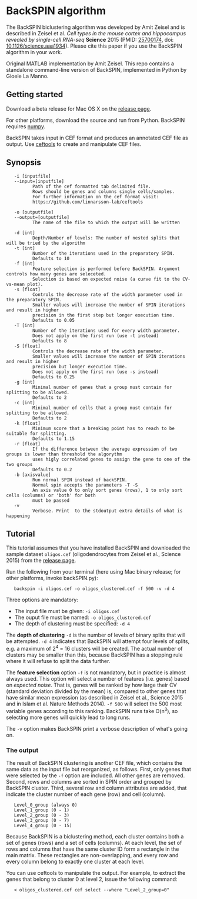 # BackSPIN algorithm

The BackSPIN biclustering algorithm was developed by Amit Zeisel and is described in Zeisel et al. *Cell types in the mouse cortex and hippocampus revealed by single-cell RNA-seq* **Science** 2015 (PMID: [25700174](http://www.ncbi.nlm.nih.gov/pubmed/25700174), doi: [10.1126/science.aaa1934](http://dx.doi.org/10.1126/science.aaa1934)). Please cite this paper if you use the BackSPIN algorithm in your work.

Original MATLAB implementation by Amit Zeisel. This repo contains a standalone command-line version of BackSPIN, implemented in Python by Gioele La Manno. 

## Getting started

Download a beta release for Mac OS X on the [release page](https://github.com/linnarsson-lab/BackSPIN/releases).

For other platforms, download the source and run from Python. BackSPIN requires [numpy](http://www.numpy.org).

BackSPIN takes input in CEF format and produces an annotated CEF file as output. Use [ceftools](https://github.com/linnarsson-lab/ceftools) to create and manipulate CEF files.


## Synopsis

       -i [inputfile]
       --input=[inputfile]
              Path of the cef formatted tab delimited file.
              Rows should be genes and columns single cells/samples.
              For further information on the cef format visit:
              https://github.com/linnarsson-lab/ceftools

       -o [outputfile]
       --output=[outputfile]
              The name of the file to which the output will be written

       -d [int]
              Depth/Number of levels: The number of nested splits that will be tried by the algorithm
       -t [int]
              Number of the iterations used in the preparatory SPIN.
              Defaults to 10
       -f [int]   
              Feature selection is performed before BackSPIN. Argument controls how many genes are seleceted.
              Selection is based on expected noise (a curve fit to the CV-vs-mean plot).
       -s [float]
              Controls the decrease rate of the width parameter used in the preparatory SPIN.
              Smaller values will increase the number of SPIN iterations and result in higher 
              precision in the first step but longer execution time.
              Defaults to 0.05
       -T [int]
              Number of the iterations used for every width parameter.
              Does not apply on the first run (use -t instead)
              Defaults to 8
       -S [float]
              Controls the decrease rate of the width parameter.
              Smaller values will increase the number of SPIN iterations and result in higher 
              precision but longer execution time.
              Does not apply on the first run (use -s instead)
              Defaults to 0.25
       -g [int]
              Minimal number of genes that a group must contain for splitting to be allowed.
              Defaults to 2
       -c [int]
              Minimal number of cells that a group must contain for splitting to be allowed.
              Defaults to 2
       -k [float]
              Minimum score that a breaking point has to reach to be suitable for splitting.
              Defaults to 1.15
       -r [float]
              If the difference between the average expression of two groups is lower than threshold the algorythm 
              uses higly correlated genes to assign the gene to one of the two groups
              Defaults to 0.2
       -b [axisvalue]
              Run normal SPIN instead of backSPIN.
              Normal spin accepts the parameters -T -S
              An axis value 0 to only sort genes (rows), 1 to only sort cells (columns) or 'both' for both
              must be passed
       -v  
              Verbose. Print  to the stdoutput extra details of what is happening

## Tutorial

This tutorial assumes that you have installed BackSPIN and downloaded the sample dataset `oligos.cef` (oligodendrocytes from Zeisel et al., Science 2015) from the [release page](https://github.com/linnarsson-lab/BackSPIN/releases).

Run the following from your terminal (here using Mac binary release; for other platforms, invoke backSPIN.py):

       backspin -i oligos.cef -o oligos_clustered.cef -f 500 -v -d 4

Three options are mandatory:

* The input file must be given: `-i oligos.cef`
* The ouput file must be named: `-o oligos_clustered.cef`
* The depth of clustering must be specified: `-d 4`

The **depth of clustering** `-d` is the number of levels of binary splits that will be attempted. `-d 4` indicates that BackSPIN will attempt four levels of splits, e.g. a maximum of 2<sup>4</sup> = 16 clusters will be created. The actual number of clusters may be smaller than this, because BackSPIN has a stopping rule where it will refuse to split the data further.

The **feature selection** option `-f` is not mandatory, but in practice is almost always used. This option will select a number of features (i.e. genes) based on *expected noise*. That is, genes will be ranked by how large their CV (standard deviation divided by the mean) is, compared to other genes that have similar mean expression (as described in Zeisel et al., Science 2015 and in Islam et al. Nature Methods 2014). `-f 500` will select the 500 most variable genes according to this ranking. BackSPIN runs take O(n<sup>3</sup>), so selecting more genes will quickly lead to long runs. 

The `-v` option makes BackSPIN print a verbose description of what's going on.

### The output

The result of BackSPIN clustering is another CEF file, which contains the same data as the input file but reorganized, as follows. First, only genes that were selected by the `-f` option are included. All other genes are removed. Second, rows and columns are sorted in SPIN order and grouped by BackSPIN cluster. Third, several row and column attributes are added, that indicate the cluster number of each gene (row) and cell (column).

       Level_0_group (always 0)
       Level_1_group (0 - 1) 
       Level_2_group (0 - 3)
       Level_3_group (0 - 7)
       Level_4_group (0 - 15)

Because BackSPIN is a biclustering method, each cluster contains both a set of genes (rows) and a set of cells (columns). At each level, the set of rows and columns that have the same cluster ID form a rectangle in the main matrix. These rectangles are non-overlapping, and every row and every column belong to exactly one cluster at each level.

You can use ceftools to manipulate the output. For example, to extract the genes that belong to cluster 0 at level 2, issue the following command:

       < oligos_clustered.cef cef select --where "Level_2_group=0"










